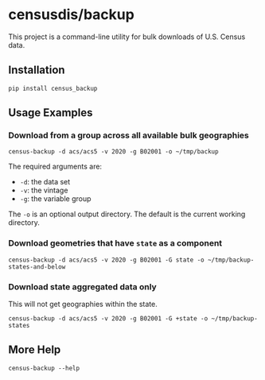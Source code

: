# censusdis/backup

This project is a command-line utility for bulk downloads of 
U.S. Census data.

## Installation

```shell
pip install census_backup
```

## Usage Examples

### Download from a group across all available bulk geographies

```shell
census-backup -d acs/acs5 -v 2020 -g B02001 -o ~/tmp/backup
```

The required arguments are:

- `-d`: the data set
- `-v`: the vintage
- `-g`: the variable group

The `-o` is an optional output directory. The default is the current working
directory.

### Download geometries that have `state` as a component

```shell
census-backup -d acs/acs5 -v 2020 -g B02001 -G state -o ~/tmp/backup-states-and-below
```

### Download state aggregated data only

This will not get geographies within the state.

```shell
census-backup -d acs/acs5 -v 2020 -g B02001 -G +state -o ~/tmp/backup-states
```

## More Help

```shell
census-backup --help
```